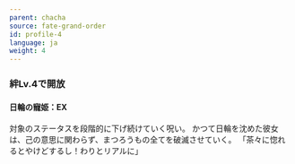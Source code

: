 ```yaml
---
parent: chacha
source: fate-grand-order
id: profile-4
language: ja
weight: 4
---
```


### 絆Lv.4で開放

#### 日輪の寵姫：EX

対象のステータスを段階的に下げ続けていく呪い。
かつて日輪を沈めた彼女は、己の意思に関わらず、まつろうもの全てを破滅させていく。
「茶々に惚れるとやけどするし！わりとリアルに」
